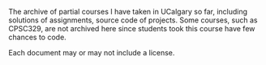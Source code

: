 The archive of partial courses I have taken in UCalgary so far, including solutions of assignments, source code of projects. Some courses, such as CPSC329, are not archived here since students took this course have few chances to code.

Each document may or may not include a license.
